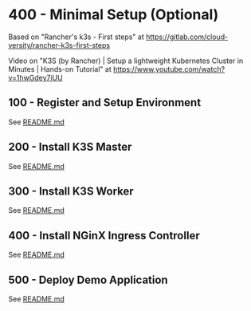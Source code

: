 # 400 - Minimal Setup (Optional)

Based on "Rancher's k3s - First steps" at https://gitlab.com/cloud-versity/rancher-k3s-first-steps

Video on "K3S (by Rancher) | Setup a lightweight Kubernetes Cluster in Minutes | Hands-on Tutorial" at https://www.youtube.com/watch?v=1hwGdey7iUU

## 100 - Register and Setup Environment

See [README.md](./100/README.md)

## 200 - Install K3S Master

See [README.md](./200/README.md)

## 300 - Install K3S Worker

See [README.md](./300/README.md)

## 400 - Install NGinX Ingress Controller

See [README.md](./400/README.md)

## 500 - Deploy Demo Application

See [README.md](./500/README.md)

